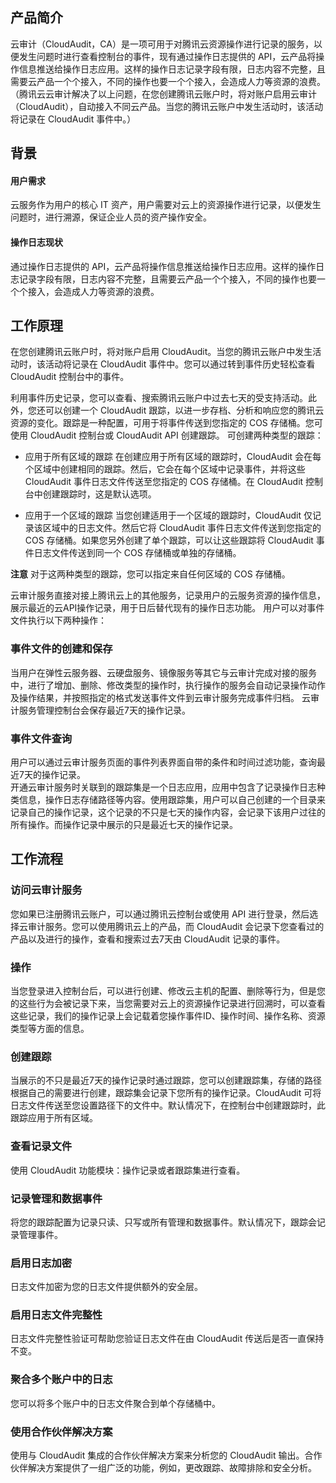  
## 产品简介  
云审计（CloudAudit，CA）是一项可用于对腾讯云资源操作进行记录的服务，以便发生问题时进行查看控制台的事件，现有通过操作日志提供的 API，云产品将操作信息推送给操作日志应用。这样的操作日志记录字段有限，日志内容不完整，且需要云产品一个个接入，不同的操作也要一个个接入，会造成人力等资源的浪费。（腾讯云云审计解决了以上问题，在您创建腾讯云账户时，将对账户启用云审计（CloudAudit），自动接入不同云产品。当您的腾讯云账户中发生活动时，该活动将记录在 CloudAudit 事件中。）
## 背景  
#### 用户需求
云服务作为用户的核心 IT 资产，用户需要对云上的资源操作进行记录，以便发生问题时，进行溯源，保证企业人员的资产操作安全。
#### 操作日志现状
通过操作日志提供的 API，云产品将操作信息推送给操作日志应用。这样的操作日志记录字段有限，日志内容不完整，且需要云产品一个个接入，不同的操作也要一个个接入，会造成人力等资源的浪费。 

## 工作原理  
在您创建腾讯云账户时，将对账户启用 CloudAudit。当您的腾讯云账户中发生活动时，该活动将记录在 CloudAudit 事件中。您可以通过转到事件历史轻松查看 CloudAudit 控制台中的事件。

利用事件历史记录，您可以查看、搜索腾讯云账户中过去七天的受支持活动。此外，您还可以创建一个 CloudAudit 跟踪，以进一步存档、分析和响应您的腾讯云资源的变化。跟踪是一种配置，可用于将事件传送到您指定的 COS 存储桶。您可使用 CloudAudit 控制台或 CloudAudit API 创建跟踪。
可创建两种类型的跟踪：

- 应用于所有区域的跟踪
在创建应用于所有区域的跟踪时，CloudAudit 会在每个区域中创建相同的跟踪。然后，它会在每个区域中记录事件，并将这些 CloudAudit 事件日志文件传送至您指定的 COS 存储桶。在 CloudAudit 控制台中创建跟踪时，这是默认选项。

- 应用于一个区域的跟踪
当您创建适用于一个区域的跟踪时，CloudAudit 仅记录该区域中的日志文件。然后它将 CloudAudit 事件日志文件传送到您指定的 COS 存储桶。如果您另外创建了单个跟踪，可以让这些跟踪将 CloudAudit 事件日志文件传送到同一个 COS 存储桶或单独的存储桶。

**注意**
对于这两种类型的跟踪，您可以指定来自任何区域的 COS 存储桶。

云审计服务直接对接上腾讯云上的其他服务，记录用户的云服务资源的操作信息，展示最近的云API操作记录，用于日后替代现有的操作日志功能。
用户可以对事件文件执行以下两种操作：  

### 事件文件的创建和保存
当用户在弹性云服务器、云硬盘服务、镜像服务等其它与云审计完成对接的服务中，进行了增加、删除、修改类型的操作时，执行操作的服务会自动记录操作动作及操作结果，并按照指定的格式发送事件文件到云审计服务完成事件归档。
云审计服务管理控制台会保存最近7天的操作记录。 

### 事件文件查询
用户可以通过云审计服务页面的事件列表界面自带的条件和时间过滤功能，查询最近7天的操作记录。  
开通云审计服务时关联到的跟踪集是一个日志应用，应用中包含了记录操作日志种类信息，操作日志存储路径等内容。使用跟踪集，用户可以自己创建的一个目录来记录自己的操作记录，这个记录的不只是七天的操作内容，会记录下该用户过往的所有操作。而操作记录中展示的只是最近七天的操作记录。


## 工作流程  
### 访问云审计服务  
您如果已注册腾讯云账户，可以通过腾讯云控制台或使用 API 进行登录，然后选择云审计服务。您可以使用腾讯云上的产品，而 CloudAudit 会记录下您查看过的产品以及进行的操作，查看和搜索过去7天由 CloudAudit 记录的事件。
### 操作  
当您登录进入控制台后，可以进行创建、修改云主机的配置、删除等行为，但是您的这些行为会被记录下来，当您需要对云上的资源操作记录进行回溯时，可以查看这些记录，我们的操作记录上会记载着您操作事件ID、操作时间、操作名称、资源类型等方面的信息。
### 创建跟踪
当展示的不只是最近7天的操作记录时通过跟踪，您可以创建跟踪集，存储的路径根据自己的需要进行创建，跟踪集会记录下您所有的操作记录。CloudAudit 可将日志文件传送至您设置路径下的文件中。默认情况下，在控制台中创建跟踪时，此跟踪应用于所有区域。

### 查看记录文件
使用 CloudAudit 功能模块：操作记录或者跟踪集进行查看。

### 记录管理和数据事件
将您的跟踪配置为记录只读、只写或所有管理和数据事件。默认情况下，跟踪会记录管理事件。

### 启用日志加密
日志文件加密为您的日志文件提供额外的安全层。

### 启用日志文件完整性
日志文件完整性验证可帮助您验证日志文件在由 CloudAudit 传送后是否一直保持不变。

### 聚合多个账户中的日志
您可以将多个账户中的日志文件聚合到单个存储桶中。

### 使用合作伙伴解决方案
使用与 CloudAudit 集成的合作伙伴解决方案来分析您的 CloudAudit 输出。合作伙伴解决方案提供了一组广泛的功能，例如，更改跟踪、故障排除和安全分析。